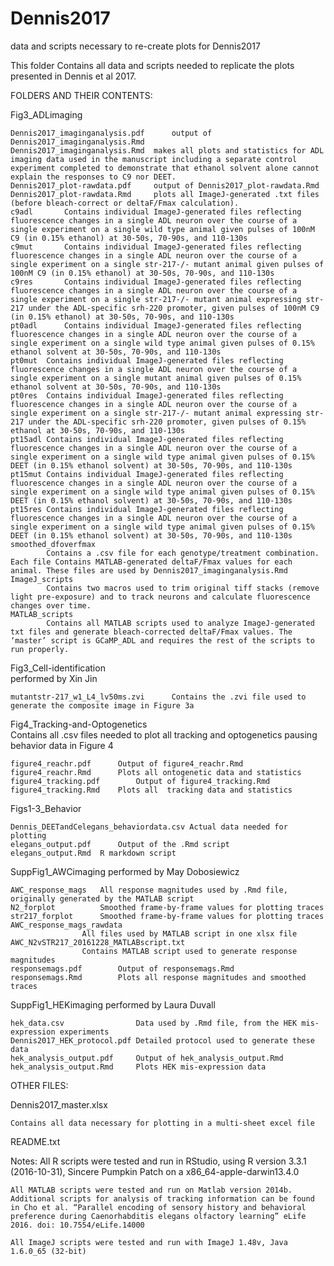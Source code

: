 # Dennis2017
data and scripts necessary to re-create plots for Dennis2017

This folder Contains all data and scripts needed to replicate the plots presented in Dennis et al 2017. 


FOLDERS AND THEIR CONTENTS:

Fig3_ADLimaging

	Dennis2017_imaginganalysis.pdf		output of Dennis2017_imaginganalysis.Rmd
	Dennis2017_imaginganalysis.Rmd	makes all plots and statistics for ADL imaging data used in the manuscript including a separate control experiment completed to demonstrate that ethanol solvent alone cannot explain the responses to C9 nor DEET.
	Dennis2017_plot-rawdata.pdf		output of Dennis2017_plot-rawdata.Rmd
	Dennis2017_plot-rawdata.Rmd		plots all ImageJ-generated .txt files (before bleach-correct or deltaF/Fmax calculation). 
	c9adl		Contains individual ImageJ-generated files reflecting fluorescence changes in a single ADL neuron over the course of a single experiment on a single wild type animal given pulses of 100nM C9 (in 0.15% ethanol) at 30-50s, 70-90s, and 110-130s
	c9mut		Contains individual ImageJ-generated files reflecting fluorescence changes in a single ADL neuron over the course of a single experiment on a single str-217-/- mutant animal given pulses of 100nM C9 (in 0.15% ethanol) at 30-50s, 70-90s, and 110-130s
	c9res		Contains individual ImageJ-generated files reflecting fluorescence changes in a single ADL neuron over the course of a single experiment on a single str-217-/- mutant animal expressing str-217 under the ADL-specific srh-220 promoter, given pulses of 100nM C9 (in 0.15% ethanol) at 30-50s, 70-90s, and 110-130s
	pt0adl		Contains individual ImageJ-generated files reflecting fluorescence changes in a single ADL neuron over the course of a single experiment on a single wild type animal given pulses of 0.15% ethanol solvent at 30-50s, 70-90s, and 110-130s
	pt0mut	Contains individual ImageJ-generated files reflecting fluorescence changes in a single ADL neuron over the course of a single experiment on a single mutant animal given pulses of 0.15% ethanol solvent at 30-50s, 70-90s, and 110-130s
	pt0res	Contains individual ImageJ-generated files reflecting fluorescence changes in a single ADL neuron over the course of a single experiment on a single str-217-/- mutant animal expressing str-217 under the ADL-specific srh-220 promoter, given pulses of 0.15% ethanol at 30-50s, 70-90s, and 110-130s
	pt15adl	Contains individual ImageJ-generated files reflecting fluorescence changes in a single ADL neuron over the course of a single experiment on a single wild type animal given pulses of 0.15% DEET (in 0.15% ethanol solvent) at 30-50s, 70-90s, and 110-130s
	pt15mut	Contains individual ImageJ-generated files reflecting fluorescence changes in a single ADL neuron over the course of a single experiment on a single wild type animal given pulses of 0.15% DEET (in 0.15% ethanol solvent) at 30-50s, 70-90s, and 110-130s
	pt15res	Contains individual ImageJ-generated files reflecting fluorescence changes in a single ADL neuron over the course of a single experiment on a single wild type animal given pulses of 0.15% DEET (in 0.15% ethanol solvent) at 30-50s, 70-90s, and 110-130s
	smoothed_dfoverfmax	
			Contains a .csv file for each genotype/treatment combination. Each file Contains MATLAB-generated deltaF/Fmax values for each animal. These files are used by Dennis2017_imaginganalysis.Rmd
	ImageJ_scripts	
			Contains two macros used to trim original tiff stacks (remove light pre-exposure) and to track neurons and calculate fluorescence changes over time.
	MATLAB_scripts	
			Contains all MATLAB scripts used to analyze ImageJ-generated txt files and generate bleach-corrected deltaF/Fmax values. The ‘master’ script is GCaMP_ADL and requires the rest of the scripts to run properly.
	
	
Fig3_Cell-identification	
performed by Xin Jin

	mutantstr-217_w1_L4_lv50ms.zvi		Contains the .zvi file used to generate the composite image in Figure 3a
	
Fig4_Tracking-and-Optogenetics	
Contains all .csv files needed to plot all tracking and optogenetics pausing behavior data in Figure 4

	figure4_reachr.pdf		Output of figure4_reachr.Rmd
	figure4_reachr.Rmd		Plots all ontogenetic data and statistics
	figure4_tracking.pdf		Output of figure4_tracking.Rmd
	figure4_tracking.Rmd	Plots all  tracking data and statistics
	
Figs1-3_Behavior

	Dennis_DEETandCelegans_behaviordata.csv	Actual data needed for plotting
	elegans_output.pdf		Output of the .Rmd script	
	elegans_output.Rmd	R markdown script

SuppFig1_AWCimaging	performed by May Dobosiewicz

	AWC_response_mags	All response magnitudes used by .Rmd file, originally generated by the MATLAB script
	N2_forplot			Smoothed frame-by-frame values for plotting traces
	str217_forplot		Smoothed frame-by-frame values for plotting traces
	AWC_response_mags_rawdata	
					All files used by MATLAB script in one xlsx file
	AWC_N2vSTR217_20161228_MATLABscript.txt	
					Contains MATLAB script used to generate response magnitudes
	responsemags.pdf		Output of responsemags.Rmd	
	responsemags.Rmd		Plots all response magnitudes and smoothed traces

SuppFig1_HEKimaging	performed by Laura Duvall

	hek_data.csv				Data used by .Rmd file, from the HEK mis-expression experiments
	Dennis2017_HEK_protocol.pdf	Detailed protocol used to generate these data
	hek_analysis_output.pdf		Output of hek_analysis_output.Rmd
	hek_analysis_output.Rmd		Plots HEK mis-expression data

OTHER FILES:

Dennis2017_master.xlsx

	Contains all data necessary for plotting in a multi-sheet excel file
	
README.txt



Notes: 
	All R scripts were tested and run in RStudio, using R version 3.3.1 (2016-10-31), Sincere Pumpkin Patch on a x86_64-apple-darwin13.4.0

	All MATLAB scripts were tested and run on Matlab version 2014b. Additional scripts for analysis of tracking information can be found in Cho et al. “Parallel encoding of sensory history and behavioral preference during Caenorhabditis elegans olfactory learning” eLife 2016. doi: 10.7554/eLife.14000

	All ImageJ scripts were tested and run with ImageJ 1.48v, Java 1.6.0_65 (32-bit)
